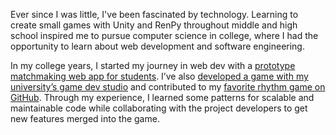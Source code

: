 Ever since I was little, I've been fascinated by technology. Learning to create small games with Unity and RenPy throughout middle and high school inspired me to pursue computer science in college, where I had the opportunity to learn about web development and software engineering.

In my college years, I started my journey in web dev with a [prototype matchmaking web app for students](https://github.com/Cublibre/spark). I’ve also [developed a game with my university’s game dev studio](https://wolverinesoft-studio.itch.io/bloom-tome-of-power) and contributed to my [favorite rhythm game on GitHub](https://github.com/ppy/osu). Through my experience, I learned some patterns for scalable and maintainable code while collaborating with the project developers to get new features merged into the game.
